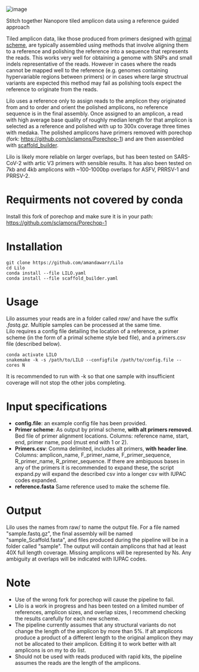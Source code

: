 ![image](https://user-images.githubusercontent.com/12270542/136563821-5c850dcb-eb96-444f-aec1-17f6764d44dd.png)

Stitch together Nanopore tiled amplicon data using a reference guided approach

Tiled amplicon data, like those produced from primers designed with [primal scheme](https://github.com/aresti/primalscheme), are typically assembled using methods that involve aligning them to a reference and polishing the reference into a sequence that represents the reads. This works very well for obtaining a genome with SNPs and small indels representative of the reads. However in cases where the reads cannot be mapped well to the reference (e.g. genomes containing hypervariable regions between primers) or in cases where large structrual variants are expected this method may fail as polishing tools expect the reference to originate from the reads.

Lilo uses a reference only to assign reads to the amplicon they originated from and to order and orient the polished amplicons, no reference sequence is in the final assembly. Once assigned to an amplicon, a read with high average base quality of roughly median length for that amplicon is selected as a reference and polished with up to 300x coverage three times with medaka. The polished amplicons have primers removed with porechop (fork: https://github.com/sclamons/Porechop-1) and are then assembled with [scaffold_builder](https://github.com/metageni/Scaffold_builder). 

Lilo is likely more reliable on larger overlaps, but has been tested on SARS-CoV-2 with artic V3 primers with sensible results. It has also been tested on 7kb and 4kb amplicons with ~100-1000bp overlaps for ASFV, PRRSV-1 and PRRSV-2.

# Requirments not covered by conda
Install this fork of porechop and make sure it is in your path:
https://github.com/sclamons/Porechop-1

# Installation
```
git clone https://github.com/amandawarr/Lilo  
cd Lilo  
conda install --file LILO.yaml  
conda install --file scaffold_builder.yaml
```

# Usage
Lilo assumes your reads are in a folder called *raw/* and have the suffix *.fastq.gz.* Multiple samples can be processed at the same time.  
Lilo requires a config file detailing the location of a reference, a primer scheme (in the form of a primal scheme style bed file), and a primers.csv file (described below). 
```
conda activate LILO
snakemake -k -s /path/to/LILO --configfile /path/to/config.file --cores N
```
It is recommended to run with -k so that one sample with insufficient coverage will not stop the other jobs completing.
# Input specifications
* **config.file**: an example config file has been provided.  
* **Primer scheme**: As output by primal scheme, **with alt primers removed**. Bed file of primer alignment locations. Columns: reference name, start, end, primer name, pool (must end with 1 or 2).  
* **Primers.csv**: Comma delimited, includes alt primers, **with header line**. Columns: amplicon_name, F_primer_name, F_primer_sequence, R_primer_name, R_primer_sequence. If there are ambiguous bases in any of the primers it is recommended to expand these, the script expand.py will expand the described csv into a longer csv with IUPAC codes expanded.
* **reference.fasta** Same reference used to make the scheme file.

# Output
Lilo uses the names from raw/ to name the output file. For a file named "sample.fastq.gz", the final assembly will be named "sample_Scaffold.fasta", and files produced during the pipeline will be in a folder called "sample". The output will contain amplicons that had at least 40X full length coverage. Missing amplicons will be represented by Ns. Any ambiguity at overlaps will be indicated with IUPAC codes.

# Note
* Use of the wrong fork for porechop will cause the pipeline to fail.  
* Lilo is a work in progress and has been tested on a limited number of references, amplicon sizes, and overlap sizes, I recommend checking the results carefully for each new scheme.    
* The pipeline currently assumes that any structural variants do not change the length of the amplicon by more than 5%. If alt amplicons produce a product of a different length to the original amplicon they may not be allocated to their amplicon. Editing it to work better with alt amplicons is on my to do list.  
* Should not be used with reads produced with rapid kits, the pipeline assumes the reads are the length of the amplicons.
